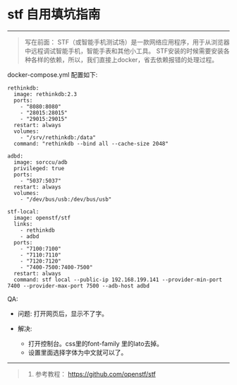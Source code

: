 <!--
author: banli 
head: 
date: 2017-04-30
title:  stf 自用填坑指南
tags: tech
images: 
category: tech 
status: publish
summary:  
-->

# stf 自用填坑指南


---

> 写在前面： 
STF（或智能手机测试场）是一款网络应用程序，用于从浏览器中远程调试智能手机，智能手表和其他小工具。
STF安装的时候需要安装各种各样的依赖，所以，我们直接上docker，省去依赖报错的处理过程。


docker-compose.yml 配置如下:

```
rethinkdb:
  image: rethinkdb:2.3
  ports:
    - "8080:8080"
    - "28015:28015"
    - "29015:29015"
  restart: always
  volumes:
    - "/srv/rethinkdb:/data"
  command: "rethinkdb --bind all --cache-size 2048"

adbd:
  image: sorccu/adb
  privileged: true
  ports:
    - "5037:5037"
  restart: always
  volumes:
    - "/dev/bus/usb:/dev/bus/usb"

stf-local:
  image: openstf/stf
  links:
    - rethinkdb
    - adbd
  ports:
    - "7100:7100"
    - "7110:7110"
    - "7120:7120"
    - "7400-7500:7400-7500"
  restart: always
  command: stf local --public-ip 192.168.199.141 --provider-min-port 7400 --provider-max-port 7500 --adb-host adbd
```



QA:

- 问题: 打开网页后，显示不了字。

- 解决: 
    - 打开控制台。css里的font-family 里的lato去掉。
    - 设置里面选择字体为中文就可以了。 
    


---
>  1. 参考教程：  https://github.com/openstf/stf

